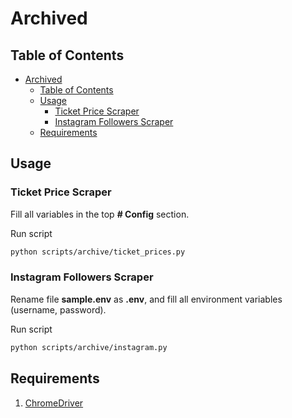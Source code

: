 # Archived

## Table of Contents

- [Archived](#archived)
  - [Table of Contents](#table-of-contents)
  - [Usage](#usage)
    - [Ticket Price Scraper](#ticket-price-scraper)
    - [Instagram Followers Scraper](#instagram-followers-scraper)
  - [Requirements](#requirements)

## Usage

### Ticket Price Scraper

Fill all variables in the top **# Config** section.

Run script

```bash
python scripts/archive/ticket_prices.py
```

### Instagram Followers Scraper

Rename file **sample.env** as **.env**, and fill all environment variables (username, password).

Run script

```bash
python scripts/archive/instagram.py
```

## Requirements

1. [ChromeDriver](https://sites.google.com/a/chromium.org/chromedriver/downloads)
